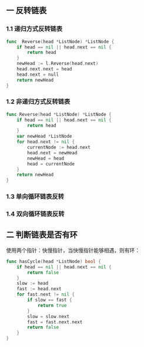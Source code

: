 ## 一 反转链表

### 1.1 递归方式反转链表

```go
func  Reverse(head *ListNode) *ListNode {
    if head == nil || head.next == nil {
        return head
    }
    newHead := l.Reverse(head.next)
    head.next.next = head
    head.next = null
    return newHead
}
```

### 1.2 非递归方式反转链表
```go
func Reverse(head *ListNode) *ListNode {
    if head == nil || head.next == nil {
        return head
    }
    var newHead *ListNode
    for head.next != nil {
        currentNode := head.next
        head.next = newHead
        newHead = head
        head = currentNode
    }
    return newHead
}
```

### 1.3 单向循环链表反转


### 1.4 双向循环链表反转


## 二  判断链表是否有环

使用两个指针：快慢指针，当快慢指针能够相遇，则有环：
```go
func hasCycle(head *ListNode) bool {
    if head == nil || head.next == nil {
        return false
    }
    slow := head
    fast := head.next
    for fast.next != nil {
        if slow == fast {
            return true
        }
        slow = slow.next
        fast = fast.next.next
        return false
    }
}
```